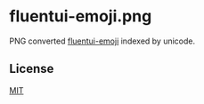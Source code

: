 # fluentui-emoji.png

PNG converted [fluentui-emoji](https://github.com/microsoft/fluentui-emoji) indexed by unicode.

## License

[MIT](./LICENSE)
